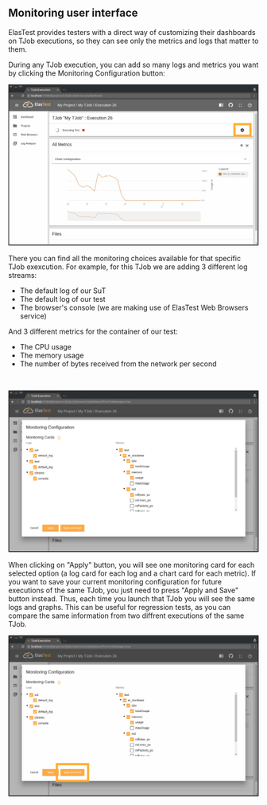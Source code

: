 <div class="range range-xs-left">
<div class="cell-xs-10 cell-lg-6 text-md-left inset-md-right-80 cell-lg-push-1 offset-top-50 offset-lg-top-0">
<h2 id="content" class="h1">Monitoring user interface</h2>
<div class="offset-top-30 offset-md-top-50">
</div>
</div>
</div>

ElasTest provides testers with a direct way of customizing their dashboards on TJob executions, so they can see only the metrics and logs that matter to them.

During any TJob execution, you can add so many logs and metrics you want by clicking the Monitoring Configuration button:

<div class="docs-gallery inline-block">
    <a data-fancybox="gallery-1" href="/docs/monitoring/images/monitoring_conf.png"><img class="img-responsive img-wellcome" src="/docs/monitoring/images/monitoring_conf.png"/></a>
</div>

There you can find all the monitoring choices available for that specific TJob exexcution.
For example, for this TJob we are adding 3 different log streams:

- The default log of our SuT
- The default log of our test
- The browser's console (we are making use of ElasTest Web Browsers service)

And 3 different metrics for the container of our test:

- The CPU usage
- The memory usage
- The number of bytes received from the network per second

</br><div class="docs-gallery inline-block">
    <a data-fancybox="gallery-1" href="/docs/monitoring/images/monitoring_sample.png"><img class="img-responsive img-wellcome" src="/docs/monitoring/images/monitoring_sample.png"/></a>
</div>

When clicking on "Apply" button, you will see one monitoring card for each selected option (a log card for each log and a chart card for each metric). If you want to save your current monitoring configuration for future executions of the same TJob, you just need to press "Apply and Save" button instead. Thus, each time you launch that TJob you will see the same logs and graphs. This can be useful for regression tests, as you can compare the same information from two diffrent executions of the same TJob.

<div class="docs-gallery inline-block">
    <a data-fancybox="gallery-1" href="/docs/monitoring/images/apply_and_save.png"><img class="img-responsive img-wellcome" src="/docs/monitoring/images/apply_and_save.png"/></a>
</div> 

<script src="//code.jquery.com/jquery-3.2.1.min.js"></script>
<link rel="stylesheet" href="https://cdnjs.cloudflare.com/ajax/libs/fancybox/3.2.5/jquery.fancybox.min.css" />
<script src="https://cdnjs.cloudflare.com/ajax/libs/fancybox/3.2.5/jquery.fancybox.min.js"></script>

<script>
var galleries = $('div.docs-gallery');
for (var i = 1; i <= galleries.length; i++) {
    $().fancybox({
    selector : '[data-fancybox="gallery-' + i + '"]',
    infobar : true,
    arrows : false,
    loop: true,
    protect: true,
    transitionEffect: 'slide',
    buttons : [
        'close'
    ],
    clickOutside : 'close',
    clickSlide   : 'close',
  });
}
</script>
